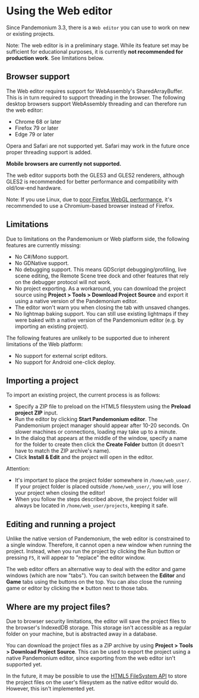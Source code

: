 
# Using the Web editor

Since Pandemonium 3.3, there is a `Web editor`
you can use to work on new or existing projects.

Note: The web editor is in a preliminary stage. While its feature set may be
sufficient for educational purposes, it is currently **not recommended for
production work**. See limitations below.

## Browser support

The Web editor requires support for WebAssembly's SharedArrayBuffer. This
is in turn required to support threading in the browser. The following desktop
browsers support WebAssembly threading and can therefore run the web editor:

- Chrome 68 or later
- Firefox 79 or later
- Edge 79 or later

Opera and Safari are not supported yet. Safari may work in the future once
proper threading support is added.

**Mobile browsers are currently not supported.**

The web editor supports both the GLES3 and GLES2 renderers, although GLES2 is
recommended for better performance and compatibility with old/low-end hardware.

Note: If you use Linux, due to
[poor Firefox WebGL performance](https://bugzilla.mozilla.org/show_bug.cgi?id=1010527),
it's recommended to use a Chromium-based browser instead of Firefox.

## Limitations

Due to limitations on the Pandemonium or Web platform side, the following features
are currently missing:

- No C#/Mono support.
- No GDNative support.
- No debugging support. This means GDScript debugging/profiling, live scene
  editing, the Remote Scene tree dock and other features that rely on the debugger
  protocol will not work.
- No project exporting. As a workaround, you can download the project source
  using **Project &gt; Tools &gt; Download Project Source** and export it using a
  native version of the Pandemonium editor.
- The editor won't warn you when closing the tab with unsaved changes.
- No lightmap baking support. You can still use existing lightmaps if they were
  baked with a native version of the Pandemonium editor
  (e.g. by importing an existing project).

The following features are unlikely to be supported due to inherent limitations
of the Web platform:

- No support for external script editors.
- No support for Android one-click deploy.

## Importing a project

To import an existing project, the current process is as follows:

- Specify a ZIP file to preload on the HTML5 filesystem using the
  **Preload project ZIP** input.
- Run the editor by clicking **Start Pandemonium editor**.
  The Pandemonium project manager should appear after 10-20 seconds.
  On slower machines or connections, loading may take up to a minute.
- In the dialog that appears at the middle of the window, specify a name for
  the folder to create then click the **Create Folder** button
  (it doesn't have to match the ZIP archive's name).
- Click **Install & Edit** and the project will open in the editor.

Attention:

- It's important to place the project folder somewhere in `/home/web_user/`.
  If your project folder is placed outside `/home/web_user/`, you will
  lose your project when closing the editor!
- When you follow the steps described above, the project folder will always be
  located in `/home/web_user/projects`, keeping it safe.

## Editing and running a project

Unlike the native version of Pandemonium, the web editor is constrained to a single
window. Therefore, it cannot open a new window when running the project.
Instead, when you run the project by clicking the Run button or pressing
`F5`, it will appear to "replace" the editor window.

The web editor offers an alternative way to deal with the editor and game
windows (which are now "tabs"). You can switch between the **Editor** and
**Game** tabs using the buttons on the top. You can also close the running game
or editor by clicking the **×** button next to those tabs.

## Where are my project files?

Due to browser security limitations, the editor will save the project files to
the browser's IndexedDB storage. This storage isn't accessible as a regular folder
on your machine, but is abstracted away in a database.

You can download the project files as a ZIP archive by using
**Project &gt; Tools &gt; Download Project Source**. This can be used to export the
project using a native Pandemonium editor,
since exporting from the web editor isn't supported yet.

In the future, it may be possible to use the
[HTML5 FileSystem API](https://developer.mozilla.org/en-US/docs/Web/API/FileSystem)
to store the project files on the user's filesystem as the native editor would do.
However, this isn't implemented yet.

